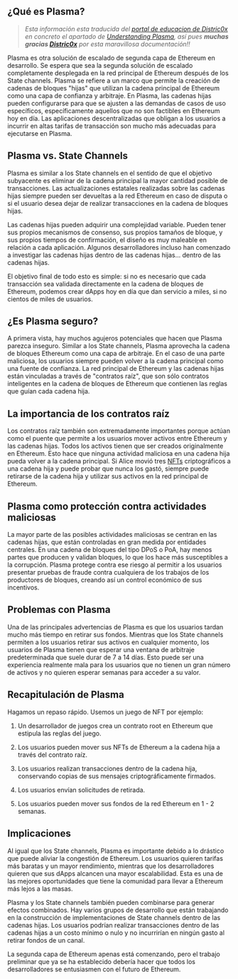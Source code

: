 ## ¿Qué es Plasma?

>_Esta información esta traducida del [portal de educacion de Distric0x](https://education.district0x.io/) en concreto el apartado de [Understanding Plasma](https://education.district0x.io/general-topics/understanding-ethereum/understanding-plasma/), así pues **muchas gracias [Distric0x](https://district0x.io)** por esta maravillosa documentación!!_

Plasma es otra solución de escalado de segunda capa de Ethereum en desarrollo. Se espera que sea la segunda solución de escalado completamente desplegada en la red principal de Ethereum después de los State channels. Plasma se refiere a un marco que permite la creación de cadenas de bloques "hijas" que utilizan la cadena principal de Ethereum como una capa de confianza y arbitraje. En Plasma, las cadenas hijas pueden configurarse para que se ajusten a las demandas de casos de uso específicos, específicamente aquellos que no son factibles en Ethereum hoy en día. Las aplicaciones descentralizadas que obligan a los usuarios a incurrir en altas tarifas de transacción son mucho más adecuadas para ejecutarse en Plasma.

## Plasma vs. State Channels

Plasma es similar a los State channels en el sentido de que el objetivo subyacente es eliminar de la cadena principal la mayor cantidad posible de transacciones. Las actualizaciones estatales realizadas sobre las cadenas hijas siempre pueden ser devueltas a la red Ethereum en caso de disputa o si el usuario desea dejar de realizar transacciones en la cadena de bloques hijas.

Las cadenas hijas pueden adquirir una complejidad variable. Pueden tener sus propios mecanismos de consenso, sus propios tamaños de bloque, y sus propios tiempos de confirmación, el diseño es muy maleable en relación a cada aplicación. Algunos desarrolladores incluso han comenzado a investigar las cadenas hijas dentro de las cadenas hijas... dentro de las cadenas hijas.

El objetivo final de todo esto es simple: si no es necesario que cada transacción sea validada directamente en la cadena de bloques de Ethereum, podemos crear dApps hoy en día que dan servicio a miles, si no cientos de miles de usuarios.

## ¿Es Plasma seguro?

A primera vista, hay muchos agujeros potenciales que hacen que Plasma parezca inseguro. Similar a los State channels, Plasma aprovecha la cadena de bloques Ethereum como una capa de arbitraje. En el caso de una parte maliciosa, los usuarios siempre pueden volver a la cadena principal como una fuente de confianza. La red principal de Ethereum y las cadenas hijas están vinculadas a través de "contratos raíz", que son sólo contratos inteligentes en la cadena de bloques de Ethereum que contienen las reglas que guían cada cadena hija.

## La importancia de los contratos raíz

Los contratos raíz también son extremadamente importantes porque actúan como el puente que permite a los usuarios mover activos entre Ethereum y las cadenas hijas. Todos los activos tienen que ser creados originalmente en Ethereum. Esto hace que ninguna actividad maliciosa en una cadena hija pueda volver a la cadena principal. Si Alice movió tres [NFTs](https://education.district0x.io/general-topics/understanding-ethereum/erc-721-tokens/) criptográficos a una cadena hija y puede probar que nunca los gastó, siempre puede retirarse de la cadena hija y utilizar sus activos en la red principal de Ethereum.

## Plasma como protección contra actividades maliciosas

La mayor parte de las posibles actividades maliciosas se centran en las cadenas hijas, que están controladas en gran medida por entidades centrales. En una cadena de bloques del tipo DPoS o PoA, hay menos partes que producen y validan bloques, lo que los hace más susceptibles a la corrupción. Plasma protege contra ese riesgo al permitir a los usuarios presentar pruebas de fraude contra cualquiera de los trabajos de los productores de bloques, creando así un control económico de sus incentivos.

## Problemas con Plasma

Una de las principales advertencias de Plasma es que los usuarios tardan mucho más tiempo en retirar sus fondos. Mientras que los State channels permiten a los usuarios retirar sus activos en cualquier momento, los usuarios de Plasma tienen que esperar una ventana de arbitraje predeterminada que suele durar de 7 a 14 días. Esto puede ser una experiencia realmente mala para los usuarios que no tienen un gran número de activos y no quieren esperar semanas para acceder a su valor.

## Recapitulación de Plasma

Hagamos un repaso rápido. Usemos un juego de NFT por ejemplo:

1. Un desarrollador de juegos crea un contrato root en Ethereum que estipula las reglas del juego.

2. Los usuarios pueden mover sus NFTs de Ethereum a la cadena hija a través del contrato raíz.

3. Los usuarios realizan transacciones dentro de la cadena hija, conservando copias de sus mensajes criptográficamente firmados.

4. Los usuarios envían solicitudes de retirada.

5. Los usuarios pueden mover sus fondos de la red Ethereum en 1 - 2 semanas.

## Implicaciones

Al igual que los State channels, Plasma es importante debido a lo drástico que puede aliviar la congestión de Ethereum. Los usuarios quieren tarifas más baratas y un mayor rendimiento, mientras que los desarrolladores quieren que sus dApps alcancen una mayor escalabilidad. Esta es una de las mejores oportunidades que tiene la comunidad para llevar a Ethereum más lejos a las masas.

Plasma y los State channels también pueden combinarse para generar efectos combinados. Hay varios grupos de desarrollo que están trabajando en la construcción de implementaciones de State channels dentro de las cadenas hijas. Los usuarios podrían realizar transacciones dentro de las cadenas hijas a un costo mínimo o nulo y no incurrirían en ningún gasto al retirar fondos de un canal.

La segunda capa de Ethereum apenas está comenzando, pero el trabajo preliminar que ya se ha establecido debería hacer que todos los desarrolladores se entusiasmen con el futuro de Ethereum.
